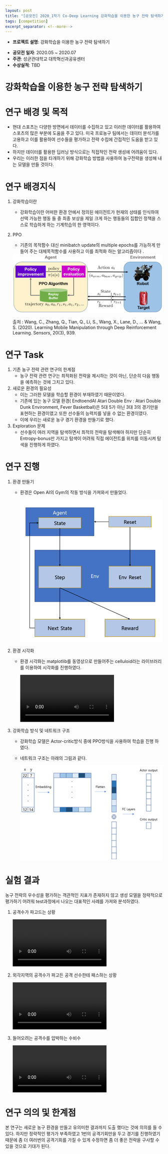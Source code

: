 ```yaml
---
layout: post
title: "[공모전] 2020_1학기 Co-Deep Learning 강화학습을 이용한 농구 전략 탐색하기"
tags: [competition]
excerpt_separator: <!--more-->
---
```


- **프로젝트 설명**: 강화학습을 이용한 농구 전략 탐색하기
<!--more-->
- **공모전 일자**: 2020.05 ~ 2020.07
- **주관**: 성균관대학교 대학혁신과공유센터
- **수상실적**: TBD

# 강화학습을 이용한 농구 전략 탐색하기

# 연구 배경 및 목적

- 현대 스포츠는 다양한 방면에서 데이터를 수집하고 있고 이러한 데이터를 활용하여 스포츠의 많은 부분에 도움을 주고 있다.  미국 프로농구 팀에서는 데이터 분석가를 고용하고 이를 활용하여 선수들을 평가하고 전략 수립에 간접적인 도움을 받고 있다.
- 하지만 데이터를 활용한 딥러닝 방식으로는 직접적인 전략 생성에 어려움이 있다.
- 우리는 이러한 점을 타개하기 위해 강화학습 방법을 사용하여 농구전략을 생성해 내는 모델을 만들 것이다.

# 연구 배경지식

1. 강화학습이란
    - 강화학습이란 어떠한 환경 안에서 정의된 에이전트가 현재의 상태를 인식하여 선택 가능한 행동 들 중 최종 보상을 제일 크게 하는 행동들의 집합인 정책을 스스로 학습하게 하는 기계학습의 한 영역이다.
2. PPO
    - 기존의 목적함수 대신  minibatch update의 multiple epochs를 가능하게 만들어 주는 대체목적함수를 사용하고 이를 최적화 하는 알고리즘이다 .

    <img src="/assets/img/2020-1-codeep/kjh/그림1.png">

    출처 : Wang, C., Zhang, Q., Tian, Q., Li, S., Wang, X., Lane, D., ... & Wang, S. (2020). Learning Mobile Manipulation through Deep Reinforcement Learning. Sensors, 20(3), 939.

# 연구 Task

1. 기존 농구 전략 관련 연구의 한계점
    - 농구 전략 관련 연구는 최적화된 전략을 제시하는 것이 아닌, 단순히 다음 행동을 예측하는 것에 그치고 있다.
2. 새로운 환경의 필요성
    - 이는 그러한 모델을 학습할 환경이 부재하였기 때문이였다.
    - 기존에 있는 농구 모델 환경( EndtoendAI Atari Double Env : Atari Double Dunk Environment, Fever Basketball)은 5대 5가 아닌 3대 3의 경기만을 표현하는 환경이였고 또한 선수들의 능력치를 넣을 수 없는 환경이였다.
    - 이에 우리는 새로운 농구 경기 환경을 만들기로 했다.
3. Exploration 문제
    - 선수들이 여러 지역을 탐색하면서 최적의 전략을 탐색해야 하지만 단순히 Entropy-bonus만 가지고 탐색이 어려워 직접 에이전트를 위치를 이동시켜 탐색을 진행하게 하였다.

# 연구 진행

1. 환경 만들기
    - 환경은 Open AI의 Gym의 작동 방식을 가져와서 만들었다.

        <img src="/assets/img/2020-1-codeep/kjh/그림2.png">

2. 환경 시각화
    - 환경 시각화는 matplotlib를 동영상으로 만들어주는 celluloid라는 라이브러리를 이용하여 시각화를 진행하였다.

        <video autoplay loop><source src="/assets/img/2020-1-codeep/kjh/영상1.mp4" type="video/mp4"></video>

3. 강화학습 방식 및 네트워크 구조
    - 강화학습 모델은 Actor-critic방식 중에 PPO방식을 사용하여 학습을 진행 하였다.
    - 네트워크 구조는 아래의 그림과 같다.

        <img src="/assets/img/2020-1-codeep/kjh/그림3.png" width="700">


# 실험 결과

 농구 전략의 우수성을 평가하는 객관적인 지표가 존재하지 않고 생성 모델을 정략적으로 평가하기 어려워 test과정에서 나오는 대표적인 사례를 가져와 분석하였다.

1. 공격수가 파고드는 상황                               

    <video autoplay loop><source src="/assets/img/2020-1-codeep/kjh/영상2.mp4" type="video/mp4"></video>

2. 외각지역의 공격수가 파고든 공격 선수한테 패스하는 상황

    <video autoplay loop><source src="/assets/img/2020-1-codeep/kjh/영상3.mp4" type="video/mp4"></video>

3. 들어오려는 공격수를 압박하는 수비수

    <video autoplay loop><source src="/assets/img/2020-1-codeep/kjh/영상4.mp4" type="video/mp4"></video>

# 연구 의의 및 한계점

본 연구는 새로운 농구 환경을 만들고 유의미한 결과까지 도출 했다는 것에 의의를 들 수 있다. 하지만 정략적인 평가가 부족하였고 1번의 공격기회만을 두고 경기를 진행하였기 때문에 좀 더 여러번의 공격기회를 가질 수 있게 수정하면 좀 더 좋은 전략을 구사할 수 있을 것으로 기대가 된다.